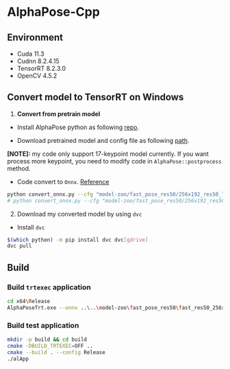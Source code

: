 # AlphaPose-Cpp

## Environment

- Cuda 11.3
- Cudnn 8.2.4.15
- TensorRT 8.2.3.0
- OpenCV 4.5.2

## Convert model to TensorRT on Windows

1. __Convert from pretrain model__

- Install AlphaPose python as following [repo](https://github.com/MVIG-SJTU/AlphaPose/blob/master/docs/INSTALL.md#code-installation).

- Download pretrained model and config file as following [path](https://github.com/MVIG-SJTU/AlphaPose/blob/master/docs/MODEL_ZOO.md).

__[NOTE]:__ my code only support 17-keypoint model currently. If you want process more keypoint, you need to modify code in `AlphaPose::postprocess` method.

- Code convert to `Onnx`. [Reference](https://github.com/myl980/AlphaPose2Trt/blob/main/fastpose2onnxDynamic.py)

```bash
python convert_onnx.py --cfg "model-zoo/fast_pose_res50/256x192_res50_lr1e-3_1x.yaml" --pth "model-zoo/fast_pose_res50/fast_res50_256x192.pth" --out model-zoo/fast_pose_res50/fast_res50_256x192_dynamic.onnx --dynamic
# python convert_onnx.py --cfg "model-zoo/fast_pose_res50/256x192_res50_lr1e-3_1x.yaml" --pth "model-zoo/fast_pose_res50/fast_res50_256x192.pth" --out model-zoo/fast_pose_res50/fast_res50_256x192.onnx
```

2. Download my converted model by using `dvc`

- Install `dvc`

```bash
$(which python) -m pip install dvc dvc[gdrive]
dvc pull
```

## Build

### Build `trtexec` application

```bash
cd x64\Release
AlphaPoseTrt.exe --onnx ..\..\model-zoo\fast_pose_res50\fast_res50_256x192_dynamic.onnx --engine ..\..\model-zoo\fast_pose_res50\fast_res50_256x192_fp16_dynamic_wins.engine --minBatchSize 1 --optBatchSize 8 --maxBatchSize 32 --dynamic
```

### Build test application

```bash
mkdir -p build && cd build
cmake -DBUILD_TRTEXEC=OFF ..
cmake --build . --config Release
./alApp
```